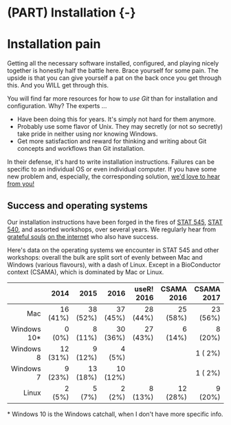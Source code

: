 # (PART) Installation {-} 

# Installation pain

Getting all the necessary software installed, configured, and playing nicely together is honestly half the battle here. Brace yourself for some pain. The upside is that you can give yourself a pat on the back once you get through this. And you WILL get through this.

You will find far more resources for how to *use Git* than for installation and configuration. Why? The experts ...

  * Have been doing this for years. It's simply not hard for them anymore.
  * Probably use some flavor of Unix. They may secretly (or not so secretly) take pride in neither using nor knowing Windows.
  * Get more satisfaction and reward for thinking and writing about Git concepts and workflows than Git installation.

In their defense, it's hard to write installation instructions. Failures can be specific to an individual OS or even individual computer. If you have some new problem and, especially, the corresponding solution, [we'd love to hear from you!](https://github.com/jennybc/happy-git-with-r/issues)

## Success and operating systems

<style type="text/css">
#success-and-operating-systems table {
  width: auto;
}
</style>

Our installation instructions have been forged in the fires of [STAT 545](http://stat545.com), [STAT 540](https://stat540-ubc.github.io), and assorted workshops, over several years. We regularly hear from [grateful souls](https://twitter.com/ibddoctor/status/777610645617475584) [on the internet](https://twitter.com/millsGT49/status/647059167509921793) who also have success.

Here's data on the operating systems we encounter in STAT 545 and other workshops: overall the bulk are split sort of evenly between Mac and Windows (various flavours), with a dash of Linux. Except in a BioConductor context (CSAMA), which is dominated by Mac or Linux.

|             |     2014 |     2015 |     2016 | useR! 2016 | CSAMA 2016 | CSAMA 2017 |
|------------:|---------:|---------:|---------:|-----------:|-----------:|-----------:|
|        Mac  | 16 (41%) | 38 (52%) | 37 (45%) |   28 (44%) |   25 (58%) |   23 (56%) |
| Windows 10* |   0 (0%) |  8 (11%) | 30 (36%) |   27 (43%) |    6 (14%) |    8 (20%) |
|  Windows 8  | 12 (31%) |  9 (12%) |  4  (5%) |            |            |    1 ( 2%) |
|  Windows 7  |  9 (23%) | 13 (18%) | 10 (12%) |            |            |    1 ( 2%) |  
|      Linux  |   2 (5%) |   5 (7%) |  2  (2%) |    8 (13%) |   12 (28%) |    9 (20%) |

\* Windows 10 is the Windows catchall, when I don't have more specific info.
